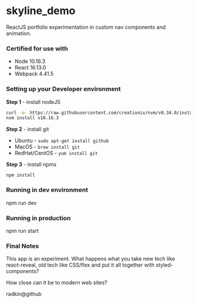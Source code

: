 # skyline_demo
ReactJS portfolio experimentation in custom nav components and animation.

### Certified for use with
* Node 10.16.3
* React 16.13.0
* Webpack 4.41.5

### Setting up your Developer environment

**Step 1** - install nodeJS
```bash
curl -o- https://raw.githubusercontent.com/creationix/nvm/v0.34.0/install.sh | bash
nvm install v10.16.3
```
**Step 2** - install git

* Ubuntu - `sudo apt-get install github`
* MacOS - `brew install git`
* RedHat/CentOS - `yum install git`

**Step 3** - install npms

`npm install`

### Running in dev environment
npm run dev

### Running in production
npm run start

### Final Notes
This app is an experiment. What happens what you take new tech like
react-reveal, old tech like CSS/flex and put it all together with
styled-components?

How close can it be to modern web sites?

radkin@github

